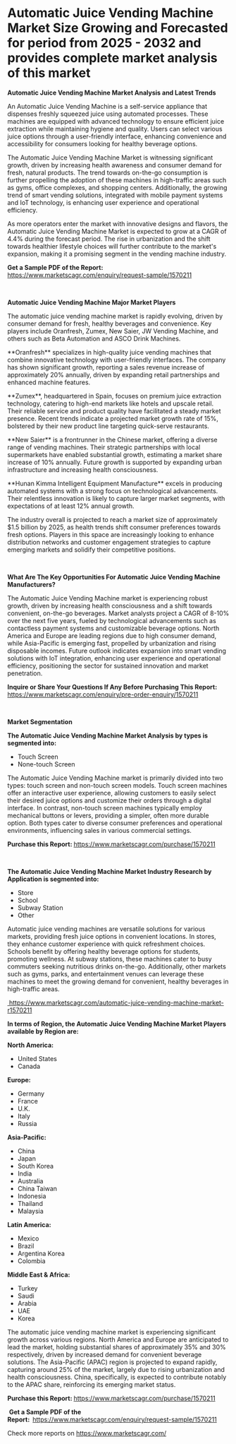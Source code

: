 <p><h1>Automatic Juice Vending Machine Market Size Growing and Forecasted for period from 2025 - 2032 and provides complete market analysis of this market</h1></p><p><strong>Automatic Juice Vending Machine Market Analysis and Latest Trends</strong></p>
<p><p>An Automatic Juice Vending Machine is a self-service appliance that dispenses freshly squeezed juice using automated processes. These machines are equipped with advanced technology to ensure efficient juice extraction while maintaining hygiene and quality. Users can select various juice options through a user-friendly interface, enhancing convenience and accessibility for consumers looking for healthy beverage options.</p><p>The Automatic Juice Vending Machine Market is witnessing significant growth, driven by increasing health awareness and consumer demand for fresh, natural products. The trend towards on-the-go consumption is further propelling the adoption of these machines in high-traffic areas such as gyms, office complexes, and shopping centers. Additionally, the growing trend of smart vending solutions, integrated with mobile payment systems and IoT technology, is enhancing user experience and operational efficiency. </p><p>As more operators enter the market with innovative designs and flavors, the Automatic Juice Vending Machine Market is expected to grow at a CAGR of 4.4% during the forecast period. The rise in urbanization and the shift towards healthier lifestyle choices will further contribute to the market's expansion, making it a promising segment in the vending machine industry.</p></p>
<p><strong>Get a Sample PDF of the Report:&nbsp;</strong> <a href="https://www.marketscagr.com/enquiry/request-sample/1570211?utm_campaign=2335&utm_medium=2&utm_source=Github&utm_content=ia&utm_term=18022025&utm_id=automatic-juice-vending-machine">https://www.marketscagr.com/enquiry/request-sample/1570211</a></p>
<p>&nbsp;</p>
<p><strong>Automatic Juice Vending Machine Major Market Players</strong></p>
<p><p>The automatic juice vending machine market is rapidly evolving, driven by consumer demand for fresh, healthy beverages and convenience. Key players include Oranfresh, Zumex, New Saier, JW Vending Machine, and others such as Beta Automation and ASCO Drink Machines.</p><p>**Oranfresh** specializes in high-quality juice vending machines that combine innovative technology with user-friendly interfaces. The company has shown significant growth, reporting a sales revenue increase of approximately 20% annually, driven by expanding retail partnerships and enhanced machine features.</p><p>**Zumex**, headquartered in Spain, focuses on premium juice extraction technology, catering to high-end markets like hotels and upscale retail. Their reliable service and product quality have facilitated a steady market presence. Recent trends indicate a projected market growth rate of 15%, bolstered by their new product line targeting quick-serve restaurants.</p><p>**New Saier** is a frontrunner in the Chinese market, offering a diverse range of vending machines. Their strategic partnerships with local supermarkets have enabled substantial growth, estimating a market share increase of 10% annually. Future growth is supported by expanding urban infrastructure and increasing health consciousness.</p><p>**Hunan Kimma Intelligent Equipment Manufacture** excels in producing automated systems with a strong focus on technological advancements. Their relentless innovation is likely to capture larger market segments, with expectations of at least 12% annual growth.</p><p>The industry overall is projected to reach a market size of approximately $1.5 billion by 2025, as health trends shift consumer preferences towards fresh options. Players in this space are increasingly looking to enhance distribution networks and customer engagement strategies to capture emerging markets and solidify their competitive positions.</p></p>
<p>&nbsp;</p>
<p><strong>What Are The Key Opportunities For Automatic Juice Vending Machine Manufacturers?</strong></p>
<p><p>The Automatic Juice Vending Machine market is experiencing robust growth, driven by increasing health consciousness and a shift towards convenient, on-the-go beverages. Market analysts project a CAGR of 8-10% over the next five years, fueled by technological advancements such as contactless payment systems and customizable beverage options. North America and Europe are leading regions due to high consumer demand, while Asia-Pacific is emerging fast, propelled by urbanization and rising disposable incomes. Future outlook indicates expansion into smart vending solutions with IoT integration, enhancing user experience and operational efficiency, positioning the sector for sustained innovation and market penetration.</p></p>
<p><strong>Inquire or Share Your Questions If Any Before Purchasing This Report:</strong> <a href="https://www.marketscagr.com/enquiry/pre-order-enquiry/1570211?utm_campaign=2335&utm_medium=2&utm_source=Github&utm_content=ia&utm_term=18022025&utm_id=automatic-juice-vending-machine">https://www.marketscagr.com/enquiry/pre-order-enquiry/1570211</a></p>
<p>&nbsp;</p>
<p><strong>Market Segmentation</strong></p>
<p><strong>The Automatic Juice Vending Machine Market Analysis by types is segmented into:</strong></p>
<p><ul><li>Touch Screen</li><li>None-touch Screen</li></ul></p>
<p><p>The Automatic Juice Vending Machine market is primarily divided into two types: touch screen and non-touch screen models. Touch screen machines offer an interactive user experience, allowing customers to easily select their desired juice options and customize their orders through a digital interface. In contrast, non-touch screen machines typically employ mechanical buttons or levers, providing a simpler, often more durable option. Both types cater to diverse consumer preferences and operational environments, influencing sales in various commercial settings.</p></p>
<p><strong>Purchase this Report:&nbsp;</strong><a href="https://www.marketscagr.com/purchase/1570211?utm_campaign=2335&utm_medium=2&utm_source=Github&utm_content=ia&utm_term=18022025&utm_id=automatic-juice-vending-machine">https://www.marketscagr.com/purchase/1570211</a></p>
<p>&nbsp;</p>
<p><strong>The Automatic Juice Vending Machine Market Industry Research by Application is segmented into:</strong></p>
<p><ul><li>Store</li><li>School</li><li>Subway Station</li><li>Other</li></ul></p>
<p><p>Automatic juice vending machines are versatile solutions for various markets, providing fresh juice options in convenient locations. In stores, they enhance customer experience with quick refreshment choices. Schools benefit by offering healthy beverage options for students, promoting wellness. At subway stations, these machines cater to busy commuters seeking nutritious drinks on-the-go. Additionally, other markets such as gyms, parks, and entertainment venues can leverage these machines to meet the growing demand for convenient, healthy beverages in high-traffic areas.</p></p>
<p><a href="https://www.marketscagr.com/automatic-juice-vending-machine-market-r1570211?utm_campaign=2335&utm_medium=2&utm_source=Github&utm_content=ia&utm_term=18022025&utm_id=automatic-juice-vending-machine">&nbsp;https://www.marketscagr.com/automatic-juice-vending-machine-market-r1570211</a></p>
<p><strong>In terms of Region, the Automatic Juice Vending Machine Market Players available by Region are:</strong></p>
<p>
    <p> <strong> North America: </strong>
        <ul>
            <li>United States</li>
            <li>Canada</li>
        </ul>
        </p> 
    <p> <strong> Europe: </strong>
        <ul>
            <li>Germany</li>
            <li>France</li>
            <li>U.K.</li>
            <li>Italy</li>
            <li>Russia</li>
        </ul>
        </p> 
    <p> <strong> Asia-Pacific: </strong>
        <ul>
            <li>China</li>
            <li>Japan</li>
            <li>South Korea</li>
            <li>India</li>
            <li>Australia</li>
            <li>China Taiwan</li>
            <li>Indonesia</li>
            <li>Thailand</li>
            <li>Malaysia</li>
        </ul>
        </p> 
    <p> <strong> Latin America: </strong>
        <ul>
            <li>Mexico</li>
            <li>Brazil</li>
            <li>Argentina Korea</li>
            <li>Colombia</li>
        </ul>
        </p> 
    <p> <strong> Middle East & Africa: </strong>
        <ul>
            <li>Turkey</li>
            <li>Saudi</li>
            <li>Arabia</li>
            <li>UAE</li>
            <li>Korea</li>
        </ul>
    </p>
    </p>
<p><p>The automatic juice vending machine market is experiencing significant growth across various regions. North America and Europe are anticipated to lead the market, holding substantial shares of approximately 35% and 30% respectively, driven by increased demand for convenient beverage solutions. The Asia-Pacific (APAC) region is projected to expand rapidly, capturing around 25% of the market, largely due to rising urbanization and health consciousness. China, specifically, is expected to contribute notably to the APAC share, reinforcing its emerging market status.</p></p>
<p><strong>Purchase this Report: </strong><a href="https://www.marketscagr.com/purchase/1570211?utm_campaign=2335&utm_medium=2&utm_source=Github&utm_content=ia&utm_term=18022025&utm_id=automatic-juice-vending-machine">https://www.marketscagr.com/purchase/1570211</a></p>
<p>&nbsp;<strong>Get a Sample PDF of the Report:&nbsp;&nbsp;</strong><a href="https://www.marketscagr.com/enquiry/request-sample/1570211?utm_campaign=2335&utm_medium=2&utm_source=Github&utm_content=ia&utm_term=18022025&utm_id=automatic-juice-vending-machine">https://www.marketscagr.com/enquiry/request-sample/1570211</a></p>
<p><strong></strong></p>
<p>Check more reports on <a href="https://www.marketscagr.com/?utm_campaign=2335&utm_medium=2&utm_source=Github&utm_content=ia&utm_term=18022025&utm_id=automatic-juice-vending-machine">https://www.marketscagr.com/</a></p>